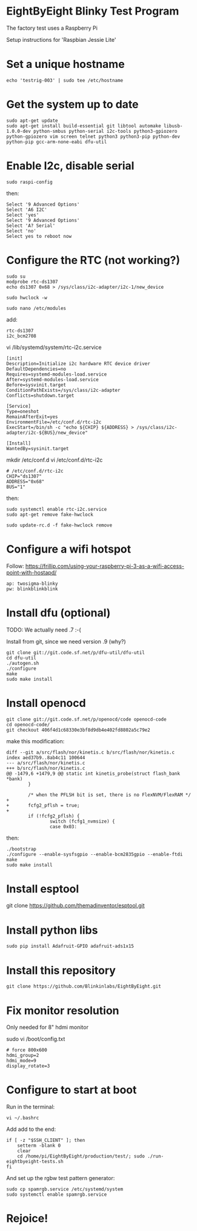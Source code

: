 # EightByEight Blinky Test Program

The factory test uses a Raspberry Pi 

Setup instructions for 'Raspbian Jessie Lite'

# Set a unique hostname

	echo 'testrig-003' | sudo tee /etc/hostname

# Get the system up to date

	sudo apt-get update
	sudo apt-get install build-essential git libtool automake libusb-1.0.0-dev python-smbus python-serial i2c-tools python3-gpiozero python-gpiozero vim screen telnet python3 python3-pip python-dev python-pip gcc-arm-none-eabi dfu-util


# Enable I2c, disable serial

	sudo raspi-config

then:
	
	Select '9 Advanced Options'
	Select 'A6 I2C'
	Select 'yes'
	Select '9 Advanced Options'
	Select 'A? Serial'
	Select 'no'
	Select yes to reboot now

# Configure the RTC (not working?)

	sudo su
	modprobe rtc-ds1307
	echo ds1307 0x68 > /sys/class/i2c-adapter/i2c-1/new_device

	sudo hwclock -w

	sudo nano /etc/modules
	
add:

	rtc-ds1307
	i2c_bcm2708

vi  /lib/systemd/system/rtc-i2c.service

	[init]
	Description=Initialize i2c hardware RTC device driver
	DefaultDependencies=no
	Requires=systemd-modules-load.service
	After=systemd-modules-load.service
	Before=sysvinit.target
	ConditionPathExists=/sys/class/i2c-adapter
	Conflicts=shutdown.target
	
	[Service]
	Type=oneshot
	RemainAfterExit=yes
	EnvironmentFile=/etc/conf.d/rtc-i2c
	ExecStart=/bin/sh -c "echo ${CHIP} ${ADDRESS} > /sys/class/i2c-adapter/i2c-${BUS}/new_device"
	
	[Install]
	WantedBy=sysinit.target



mkdir /etc/conf.d
vi /etc/conf.d/rtc-i2c

	# /etc/conf.d/rtc-i2c
	CHIP="ds1307"
	ADDRESS="0x68"
	BUS="1"

then:

	sudo systemctl enable rtc-i2c.service 
	sudo apt-get remove fake-hwclock 

	sudo update-rc.d -f fake-hwclock remove 

# Configure a wifi hotspot

Follow: https://frillip.com/using-your-raspberry-pi-3-as-a-wifi-access-point-with-hostapd/
   

	ap: twosigma-blinky
	pw: blinkblinkblink

# Install dfu (optional)

TODO: We actually need .7 :-(

Install from git, since we need version .9 (why?)

	git clone git://git.code.sf.net/p/dfu-util/dfu-util
	cd dfu-util
	./autogen.sh
	./configure
	make
	sudo make install


# Install openocd

	git clone git://git.code.sf.net/p/openocd/code openocd-code
	cd openocd-code/
	git checkout 406f4d1c68330e3bf8d9db4e402fd8802a5c79e2	
make this modification:

	diff --git a/src/flash/nor/kinetis.c b/src/flash/nor/kinetis.c
	index aed37b9..8ab4c11 100644
	--- a/src/flash/nor/kinetis.c
	+++ b/src/flash/nor/kinetis.c
	@@ -1479,6 +1479,9 @@ static int kinetis_probe(struct flash_bank *bank)
	        }
	 
	        /* when the PFLSH bit is set, there is no FlexNVM/FlexRAM */
	+
	+       fcfg2_pflsh = true;
	+
	        if (!fcfg2_pflsh) {
	                switch (fcfg1_nvmsize) {
	                case 0x03:
                
then:

	./bootstrap
	./configure --enable-sysfsgpio --enable-bcm2835gpio --enable-ftdi
	make
	sudo make install

# Install esptool

git clone https://github.com/themadinventor/esptool.git

# Install python libs

	sudo pip install Adafruit-GPIO adafruit-ads1x15


# Install this repository

	git clone https://github.com/Blinkinlabs/EightByEight.git


# Fix monitor resolution

Only needed for 8" hdmi monitor

sudo vi /boot/config.txt

	# force 800x600
	hdmi_group=2
	hdmi_mode=9
	display_rotate=3


# Configure to start at boot

Run in the terminal:

	vi ~/.bashrc

Add add to the end:

	if [ -z "$SSH_CLIENT" ]; then
		setterm -blank 0
		clear
		cd /home/pi/EightByEight/production/test/; sudo ./run-eightbyeight-tests.sh
	fi

And set up the rgbw test pattern generator:

	sudo cp spamrgb.service /etc/systemd/system
	sudo systemctl enable spamrgb.service

# Rejoice!

